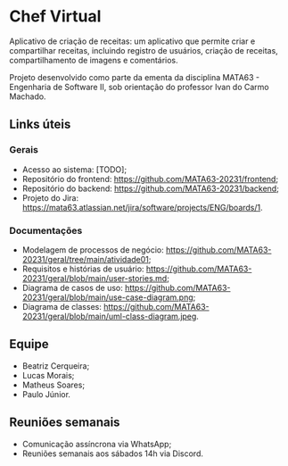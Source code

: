 # Chef Virtual

Aplicativo de criação de receitas: um aplicativo que permite criar e compartilhar receitas, incluindo registro de usuários, criação de receitas, compartilhamento de imagens e comentários.

Projeto desenvolvido como parte da ementa da disciplina MATA63 - Engenharia de Software II, sob orientação do professor Ivan do Carmo Machado.

## Links úteis

### Gerais
  * Acesso ao sistema: [TODO]; 
  * Repositório do frontend: https://github.com/MATA63-20231/frontend;
  * Repositório do backend: https://github.com/MATA63-20231/backend;
  * Projeto do Jira: https://mata63.atlassian.net/jira/software/projects/ENG/boards/1.

### Documentações
  * Modelagem de processos de negócio: https://github.com/MATA63-20231/geral/tree/main/atividade01;
  * Requisitos e histórias de usuário: https://github.com/MATA63-20231/geral/blob/main/user-stories.md;
  * Diagrama de casos de uso: https://github.com/MATA63-20231/geral/blob/main/use-case-diagram.png;
  * Diagrama de classes: https://github.com/MATA63-20231/geral/blob/main/uml-class-diagram.jpeg.

## Equipe
  * Beatriz Cerqueira;
  * Lucas Morais;
  * Matheus Soares;
  * Paulo Júnior.

## Reuniões semanais
 * Comunicação assíncrona via WhatsApp;
 * Reuniões semanais aos sábados 14h via Discord.
